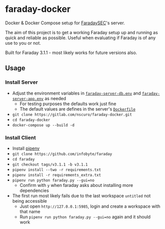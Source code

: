 # faraday-docker

Docker & Docker Compose setup for [FaradaySEC](https://faradaysec.com/)'s server.  

The aim of this project is to get a working Faraday setup up and running as
quick and reliable as possible. Useful when evaluating if Faraday is of any use to you or not.

Built for Faraday 3.1.1 - most likely works for future versions also.

## Usage

### Install Server

* Adjust the environment variables in [`faraday-server-db.env`](./faraday-server-db.env) and [`faraday-server-app.env`](./faraday-server-app.env) as needed
  * For testing purposes the defaults work just fine
  * The default values are defines in the server's [`Dockerfile`](./images/faraday-server/Dockerfile)
* `git clone https://gitlab.com/nscuro/faraday-docker.git`
* `cd faraday-docker`
* `docker-compose up --build -d`

### Install Client

* Install [pipenv](https://github.com/pypa/pipenv)
* `git clone https://github.com/infobyte/faraday`
* `cd faraday`
* `git checkout tags/v3.1.1 -b v3.1.1`
* `pipenv install --two -r requirements.txt`
* `pipenv install -r requirements_extra.txt`
* `pipenv run python faraday.py --gui=no`
  * Confirm with `y` when faraday asks about installing more dependencies
* The first run most likely fails due to the last workspace `untitled` not being accessible
  * Just open `http://127.0.0.1:5985`, login and create a workspace with that name
  * Run `pipenv run python faraday.py --gui=no` again and it should work
